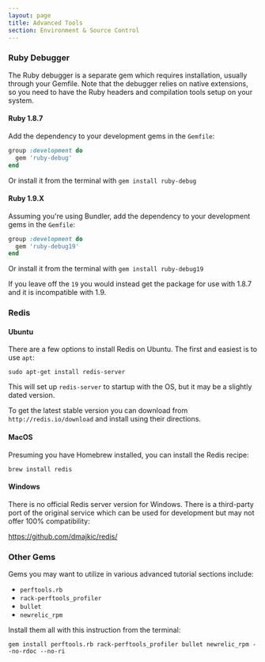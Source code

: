 ```yaml
---
layout: page
title: Advanced Tools
section: Environment & Source Control
---
```


### Ruby Debugger

The Ruby debugger is a separate gem which requires installation, usually through your Gemfile. Note that the debugger relies on native extensions, so you need to have the Ruby headers and compilation tools setup on your system.

#### Ruby 1.8.7

Add the dependency to your development gems in the `Gemfile`:

```ruby
group :development do
  gem 'ruby-debug'
end
```

Or install it from the terminal with `gem install ruby-debug`

#### Ruby 1.9.X

Assuming you're using Bundler, add the dependency to your development gems in the `Gemfile`:

```ruby
group :development do
  gem 'ruby-debug19'
end
```

Or install it from the terminal with `gem install ruby-debug19`

If you leave off the `19` you would instead get the package for use with 1.8.7 and it is incompatible with 1.9.

### Redis

#### Ubuntu

There are a few options to install Redis on Ubuntu. The first and easiest is to use `apt`:

```plain
sudo apt-get install redis-server
```

This will set up `redis-server` to startup with the OS, but it may be a slightly dated version.

To get the latest stable version you can download from `http://redis.io/download` and install using their directions. 

#### MacOS

Presuming you have Homebrew installed, you can install the Redis recipe:

```
brew install redis
```

#### Windows

There is no official Redis server version for Windows. There is a third-party port of the original service which can be used for development but may not offer 100% compatibility:

https://github.com/dmajkic/redis/

### Other Gems

Gems you may want to utilize in various advanced tutorial sections include:

* `perftools.rb`
* `rack-perftools_profiler`
* `bullet`
* `newrelic_rpm`

Install them all with this instruction from the terminal:

```plain
gem install perftools.rb rack-perftools_profiler bullet newrelic_rpm --no-rdoc --no-ri
```
